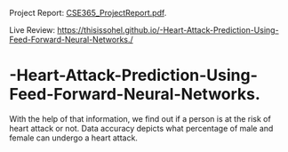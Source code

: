 Project Report: [CSE365_ProjectReport.pdf](https://github.com/ThisisSohel/-Heart-Attack-Prediction-Using-Feed-Forward-Neural-Networks./files/11654290/CSE365_ProjectReport.pdf).


Live Review: https://thisissohel.github.io/-Heart-Attack-Prediction-Using-Feed-Forward-Neural-Networks./

# -Heart-Attack-Prediction-Using-Feed-Forward-Neural-Networks.
With the help of that information, we find out if a person is at the risk of  heart attack or not. Data accuracy depicts what percentage of male and  female can undergo a heart attack.
